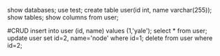 show databases;
use test;
create table user(id int, name varchar(255));
show tables;
show columns from user;

#CRUD
insert into user (id, name) values (1,'yale');
select * from user;
update user set id=2, name='node' where id=1;
delete from user where id=2;



